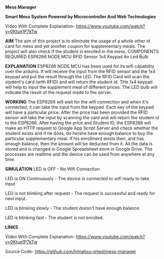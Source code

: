 **Mess Manager**

**Smart Mess System Powered by Microcontroller And Web Technologies**

Video With Complete Explanation- https://www.youtube.com/watch?v=0Ktue1P7kTw 

__AIM__
The aim of this project is to eliminate the usage of a whole other id card for mess and yet another coupon for supplementary meals. The project will also check if the student is enrolled in the mess.
COMPONENTS REQUIRED
ESP8266 NODE MCU 
RFID Sensor
1x4 Keypad
An Led Bulb


**EXPLANATION**
ESP8266 NODE MCU has been used for its wifi capability over the arduino. It will receive the input from the RFID sensor and the 1x4 keypad and put the result through the LED.
The RFID Card will scan the student's card (with RFID) and will return the student id.
THe 1x4 keypad will help to input the supplement meal of different prices.
The LED bulb will indicate the result of the request made to the server.
 
 
**WORKING**
The ESP8266 will wait for the wifi connection and when it's connected, it can take the input from the keypad. Each key of the keypad will have a particular price. After the price has been provided the RFID sensor will take the input by scanning the card and will return the student id to the ESP8266. 
After having the price and Student ID, the ESP8266 will make an HTTP request to Google App Script Server and check whether the student exists and if he does, do he/she have enough balance to buy the particular supplementary meal. If his enrollment exists then, and has enough balance, then the amount will be deducted from it. All the data is stored and is changed in Google Spreadsheet store in Google Drive. The processes are realtime and the device can be used from anywhere at any time.

**SIMULATION**
LED is OFF - No Wifi Connection

LED is ON Continuously - The device is connected to wifi ready to take input

LED is not blinking after request - The request is successful and ready for next input.

LED is blinking slowly - The student doesn't have enough balance.

LED is blinking fast - The student is not enrolled.

**LINKS**

Video With Complete Explanation- https://www.youtube.com/watch?v=0Ktue1P7kTw 

Source Code- https://github.com/himahsu-orted/mess-manager 


